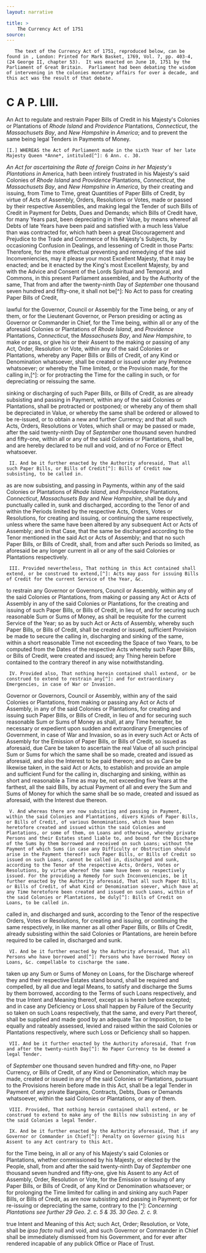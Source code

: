 ```yaml
---
layout: narrative

title: >
    The Currency Act of 1751
source: 
---
```


       The text of the Currency Act of 1751, reproduced below, can be found in , London: Printed for Mark Basket, 1769, Vol. 7, pp. 403-4, (24 George II, chapter 53).  It was enacted on June 10, 1751 by the Parliament of Great Britain.  Parliament had been debating the wisdom of intervening in the colonies monetary affairs for over a decade, and this act was the result of that debate.

       
# C A P. LIII.

  An Act to regulate and restrain Paper Bills of Credit in his Majesty's Colonies or Plantations of *Rhode Island* and *Providence* Plantations, *Connecticut*, the *Massachusets Bay*, and *New Hampshire* in *America*; and to prevent the same being legal Tenders in Payments of Money.

    [I.] WHEREAS the Act of Parliament made in the sixth Year of her late Majesty Queen *Anne*, intituled[^]: 6 Ann. c. 30.

 *An Act for ascertaining the Rate of foreign Coins in her Majesty's Plantations in* America, hath been intirely frustrated in his Majesty's said Colonies of *Rhode Island* and *Providence* Plantations, *Connecticut*, the *Massachusets Bay*, and *New Hampshire* in *America*, by their creating and issuing, from Time to Time, great Quantities of Paper Bills of Credit, by virtue of Acts of Assembly, Orders, Resolutions or Votes, made or passed by their respective Assemblies, and making legal the Tender of such Bills of Credit in Payment for Debts, Dues and Demands; which Bills of Credit have, for many Years past, been depreciating in their Value, by means whereof all Debts of late Years have been paid and satisfied with a much less Value than was contracted for, which hath been a great Discouragement and Prejudice to the Trade and Commerce of his Majesty's Subjects, by occasioning Confusion in Dealings, and lessening of Credit in those Parts: Therefore, for the more effectual preventing and remedying of the said Inconveniencies, may it please your most Excellent Majesty, that it may be enacted; and be it enacted by the King's most Excellent Majesty, by and with the Advice and Consent of the Lords Spiritual and Temporal, and Commons, in this present Parliament assembled, and by the Authority of the same, That from and after the twenty-ninth Day of *September* one thousand seven hundred and fifty-one, it shall not be[^]: No Act to pass for creating Paper Bills of Credit,

 lawful for the Governor, Council or Assembly for the Time being, or any of them, or for the Lieutenant Governor, or Person presiding or acting as Governor or Commander in Chief, for the Time being, within all or any of the aforesaid Colonies or Plantations of *Rhode Island*, and *Providence* Plantations, *Connecticut*, the *Massachusets Bay*, and *New Hampshire*, to make or pass, or give his or their Assent to the making or passing of any Act, Order, Resolution or Vote, within any of the said Colonies or Plantations, whereby any Paper Bills or Bills of Credit, of any Kind or Denomination whatsoever, shall be created or issued under any Pretence whatsoever; or whereby the Time limited, or the Provision made, for the calling in,[^]: or for protracting the Time for the calling in such, or for depreciating or reissuing the same.

 sinking or discharging of such Paper Bills, or Bills of Credit, as are already subsisting and passing in Payment, within any of the said Colonies or Plantations, shall be protracted or postponed; or whereby any of them shall be depreciated in Value, or whereby the same shall be ordered or allowed to be re-issued, or to obtain a new and further Currency; and that all such Acts, Orders, Resolutions or Votes, which shall or may be passed or made, after the said twenty-ninth Day of *September* one thousand seven hundred and fifty-one, within all or any of the said Colonies or Plantations, shall be, and are hereby declared to be null and void, and of no Force or Effect whatsoever.

     II. And be it further enacted by the Authority aforesaid, That all such Paper Bills, or Bills of Credit[^]: Bills of Credit now subsisting, to be called in.

 as are now subsisting, and passing in Payments, within any of the said Colonies or Plantations of *Rhode Island*, and *Providence* Plantations, *Connecticut*, *Massachusets Bay* and *New Hampshire*, shall be duly and punctually called in, sunk and discharged, according to the Tenor of and within the Periods limited by the respective Acts, Orders, Votes or Resolutions, for creating and issuing, or continuing the same respectively, unless where the same have been altered by any subsequent Act or Acts of Assembly; and in that Case, that the same be discharged according to the Tenor mentioned in the said Act or Acts of Assembly; and that no such Paper Bills, or Bills of Credit, shall, from and after such Periods so limited, as aforesaid be any longer current in all or any of the said Colonies or Plantations respectively.

     III. Provided nevertheless, That nothing in this Act contained shall extend, or be construed to extend,[^]: Acts may pass for issuing Bills of Credit for the current Service of the Year, &c.

 to restrain any Governor or Governors, Council or Assembly, within any of the said Colonies or Plantations, from making or passing any Act or Acts of Assembly in any of the said Colonies or Plantations, for the creating and issuing of such Paper Bills, or Bills of Credit, in lieu of, and for securing such reasonable Sum or Sums of Money, as shall be requisite for the current Service of the Year; so as by such Act or Acts of Assembly, whereby such Paper Bills, or Bills of Credit, shall be created or issued, sufficient Provision be made to secure the calling in, discharging and sinking of the same, within a short reasonable Time not exceeding the Space of two Years, to be computed from the Dates of the respective Acts whereby such Paper Bills, or Bills of Credit, were created and issued; any Thing herein before contained to the contrary thereof in any wise notwithstanding. 

     IV. Provided also, That nothing herein contained shall extend, or be construed to extend to restrain any[^]: and for extraordinary Emergencies, in case of War or Invasion.

 Governor or Governors, Council or Assembly, within any of the said Colonies or Plantations, from making or passing any Act or Acts of Assembly, in any of the said Colonies or Plantations, for creating and issuing such Paper Bills, or Bills of Credit, in lieu of and for securing such reasonable Sum or Sums of Money as shall, at any Time hereafter, be necessary or expedient upon sudden and extraordinary Emergencies of Government, in case of War and Invasion, so as in every such Act or Acts of Assembly for the Emission of Paper Bills, or Bills of Credit, so issued as aforesaid, due Care be taken to ascertain the real Value of all such principal Sum or Sums for which the same shall be so made, created and issued as aforesaid, and also the Interest to be paid thereon; and so as Care be likewise taken, in the said Act or Acts, to establish and provide an ample and sufficient Fund for the calling in, discharging and sinking, within as short and reasonable a Time as may be, not exceeding five Years at the farthest, all the said Bills, by actual Payment of all and every the Sum and Sums of Money for which the same shall be so made, created and issued as aforesaid, with the Interest due thereon.

     V. And whereas there are now subsisting and passing in Payment, within the said Colonies and Plantations, divers Kinds of Paper Bills, or Bills of Credit, of various Denominations, which have been heretofore created and issued within the said Colonies and Plantations, or some of them, on Loans and otherwise, whereby private Persons and their Estates stand liable to, and bound for the Discharge of the Sums by them borrowed and received on such Loans; without the Payment of which Sums (in case any Difficulty or Obstruction should arise in the Payment thereof) such Paper Bills, or Bills of Credit so issued on such Loans, cannot be called in, discharged and sunk, according to the Tenor of the respective Acts, Orders, Votes or Resolutions, by virtue whereof the same have been so respectively issued. For the providing a Remedy for such Inconveniencies, be it further enacted by the Authority aforesaid, That all such Paper Bills, or Bills of Credit, of what Kind or Denomination soever, which have at any Time heretofore been created and issued on such Loans, within of the said Colonies or Plantations, be duly[^]: Bills of Credit on Loans, to be called in.

 called in, and discharged and sunk, according to the Tenor of the respective Orders, Votes or Resolutions, for creating and issuing, or continuing the same respectively, in like manner as all other Paper Bills, or Bills of Credit, already subsisting within the said Colonies or Plantations, are herein before required to be called in, discharged and sunk. 

     VI. And be it further enacted by the Authority aforesaid, That all Persons who have borrowed and[^]: Persons who have borrowed Money on Loans, &c. compellable to cischarge the same.

 taken up any Sum or Sums of Money on Loans, for the Discharge whereof they and their respective Estates stand bound, shall be required and compelled, by all due and legal Means, to satisfy and discharge the Sums by them borrowed, according to the Terms of such Loans respectively, and the true Intent and Meaning thereof, except as is herein before excepted; and in case any Deficiency or Loss shall happen by Failure of the Security so taken on such Loans respectively, that the same, and every Part thereof, shall be supplied and made good by an adequate Tax or Imposition, to be equally and rateably assessed, levied and raised within the said Colonies or Plantations respectively, where such Loss or Deficiency shall so happen.

     VII. And be it further enacted by the Authority aforesaid, That from and after the twenty-ninth Day[^]: No Paper Currency to be deemed a legal Tender.

 of *September* one thousand seven hundred and fifty-one, no Paper Currency, or Bills of Credit, of any Kind or Denomination, which may be made, created or issued in any of the said Colonies or Plantations, pursuant to the Provisions herein before made in this Act, shall be a legal Tender in Payment of any private Bargains, Contracts, Debts, Dues or Demands whatsoever, within the said Colonies or Plantations, or any of them.

     VIII. Provided, That nothing herein contained shall extend, or be construed to extend to make any of the Bills now subsisting in any of the said Colonies a legal Tender.

     IX. And be it further enacted by the Authority aforesaid, That if any Governor or Commander in Chief[^]: Penalty on Governor giving his Assent to any Act contrary to this Act.

 for the Time being, in all or any of his Majesty's said Colonies or Plantations, whether commissioned by his Majesty, or elected by the People, shall, from and after the said twenty-ninth Day of *September* one thousand seven hundred and fifty-one, give his Assent to any Act of Assembly, Order, Resolution or Vote, for the Emission or Issuing of any Paper Bills, or Bills of Credit, of any Kind or Denomination whatsoever; or for prolonging the Time limited for calling in and sinking any such Paper Bills, or Bills of Credit, as are now subsisting and passing in Payment; or for 	re-issuing or depreciating the same, contrary to the [^]: *Concerning Plantations see further 29 Geo. 2. c. 5 & 35. 30 Geo. 2. c. 9.*

 true Intent and Meaning of this Act; such Act, Order; Resolution, or Vote, shall be *ipso facto* null and void, and such Governor or Commander in Chief shall be immediately dismissed from his Government, and for ever after rendered incapable of any publick Office or Place of Trust.

     